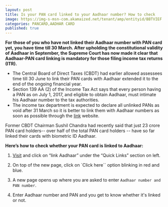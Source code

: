 ```yaml
---
layout: post
title: Is your PAN card linked to your Aadhaar number? How to check
image: https://img-s-msn-com.akamaized.net/tenant/amp/entityid/BBTVIEF.img?h=450&w=799&m=6&q=60&o=f&l=f&x=715&y=292
categories: PANCARD,AADHAR CARD
published: true
---
```

**For those of you who have not linked their Aadhaar number with PAN card yet, you have time till 30 March. After upholding the constitutional validity of Aadhaar in September, the Supreme Court has now made it clear that Aadhaar-PAN card linking is mandatory for those filing income tax returns (ITR).**
* The Central Board of Direct Taxes (CBDT) had earlier allowed assessees time till 30 June to link their PAN cards with Aadhaar extended it to the end of the ongoing financial year.
* Section 139 AA (2) of the Income Tax Act says that every person having a PAN as on July 1, 2017, and eligible to obtain Aadhaar, must intimate his Aadhaar number to the tax authorities.
* The income tax department is expected to declare all unlinked PANs as void after 31 March so it is better to link them with Aadhaar numbers as soon as possible through the [link](www.incometaxindiaefiling.gov.in) website.

Former CBDT Chairman Sushil Chandra had recently said that just 23 crore PAN card holders-- over half of the total PAN card holders -- have so far linked their cards with biometric ID Aadhaar.

**Here’s how to check whether your PAN card is linked to Aadhaar:**
1) [Visit](incometaxindiaefiling.gov.in) and click on “link Aadhaar” under the “Quick Links” section on left.

2) On top of the new page, click on `Click here`` option blinking in red and blue.

3) A new page opens up where you are asked to enter `Aadhaar number and PAN number`.

4) Enter Aadhaar number and PAN and you get to know whether it's linked or not.
